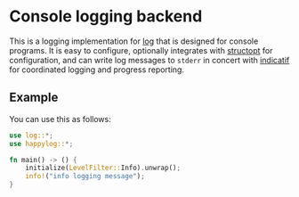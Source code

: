# Console logging backend

This is a logging implementation for [log](https://docs.rs/log/) that is designed for console programs.
It is easy to configure, optionally integrates with [structopt](https://docs.rs/structopt/) for configuration,
and can write log messages to `stderr` in concert with [indicatif](https://docs.rs/indicatif/) for
coordinated logging and progress reporting.

## Example

You can use this as follows:

```rust
use log::*;
use happylog::*;

fn main() -> () {
    initialize(LevelFilter::Info).unwrap();
    info!("info logging message");
}
```
